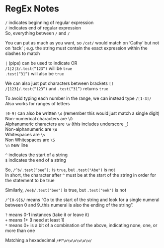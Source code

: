 # RegEx Notes

`/` indicates beginning of regular expression  
`/` indicates end of regular expression  
So, everything between `/` and `/`  

You can put as much as you want, so `/cat/` would match on ‘Cathy’ but not on ‘tack’ ; e.g. the string must contain the exact expression within the slashes to match

`|` (pipe) can be used to indicate OR  
`/1|2|3/.test(“123”)` will be `true`  
`.test(“31”)` will also be `true`

We can also just put characters between brackets `[]`  
`/[123]/.test(“123”)` and `.test(“31”)` returns `true`

To avoid typing each number in the range, we can instead type `/[1-3]/`  
Also works for ranges of letters

`[0-9]` can also be written `\d` (remember this would just match a single digit)  
Non-numerical characters are `\D`  
Alphanumeric characters are `\w` (this includes underscore `_`)   
Non-alphanumeric are `\W`  
Whitespaces are `\s`  
Non Whitespaces are `\S`  
`\n` new line

`^` indicates the start of a string  
`$` indicates the end of a string

So, `/^b/.test(“bee”);` is `true`, but `.test("Abe")` is not   
In short, the character after `^` must be at the start of the string in order for the statement to be true

Similarly, `/ee$/.test("bee")` is true, but `.test("eek")` is not

`/^[0-9]$/` means “Go to the start of the string and look for a single numeral between 0 and 9..this numeral is also the ending of the string”.

`?` means 0-1 instances (take it or leave it)  
`+` means 1+ (I need at least 1)  
`*` means 0+ is a bit of a combination of the above, indicating none, one, or more than one

Matching a hexadecimal `/#?\w\w\w\w\w\w/`



